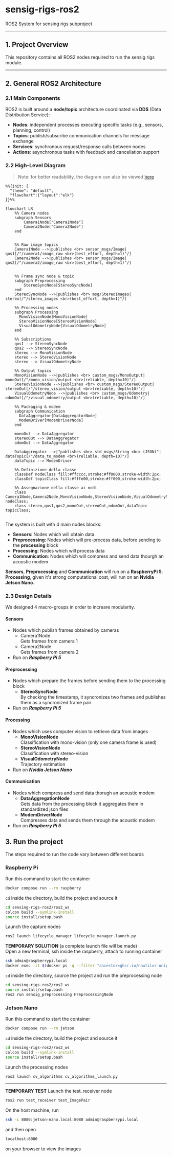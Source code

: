 # sensig-rigs-ros2
ROS2 System for sensing rigs subproject

---

## 1. Project Overview

This repository contains all ROS2 nodes required to run the sensig rigs module.

---

## 2. General ROS2 Architecture

### 2.1 Main Components

ROS2 is built around a **node/topic** architecture coordinated via **DDS** (Data Distribution Service):

- **Nodes**: independent processes executing specific tasks (e.g., sensors, planning, control)
- **Topics**: publish/subscribe communication channels for message exchange
- **Services**: synchronous request/response calls between nodes
- **Actions**: asynchronous tasks with feedback and cancellation support

### 2.2 High-Level Diagram
>Note: for better readability, the diagram can also be viewed [here](https://www.mermaidchart.com/raw/2519ee6e-2415-4bc7-981e-add9a7b19515?theme=light&version=v0.1&format=svg) 
```mermaid
%%{init: {
  "theme": "default",
  "flowchart":{"layout":"elk"}
}}%%

flowchart LR
    %% Camera nodes
    subgraph Sensors
        Camera1Node["Camera1Node"] 
        Camera2Node["Camera2Node"]
    end 
    

    %% Raw image topics
    Camera1Node -->|publishes <br> sensor_msgs/Image| qos1[/"/camera1/image_raw <br>(best_effort, depth=1)"/]
    Camera2Node -->|publishes <br> sensor_msgs/Image| qos2[/"/camera2/image_raw <br>(best_effort, depth=1)"/]


    %% Frame sync node & topic
    subgraph Preprocessing
        StereoSyncNode[StereoSyncNode]
    end
    StereoSyncNode -->|publishes <br> msg/StereoImages| stereo[/"/stereo_images <br>(best_effort, depth=1)"/]

    %% Processing nodes
    subgraph Processing
      MonoVisionNode[MonoVisionNode]
      StereoVisionNode[StereoVisionNode]
      VisualOdometryNode[VisualOdometryNode]
    end

    %% Subscriptions
    qos1 --> StereoSyncNode
    qos2 --> StereoSyncNode
    stereo --> MonoVisionNode
    stereo --> StereoVisionNode
    stereo --> VisualOdometryNode

    %% Output topics
    MonoVisionNode -->|publishes <br> custom_msgs/MonoOutput| monoOut[/"/mono_vision/output <br>(reliable, depth=10)"/]
    StereoVisionNode -->|publishes <br> custom_msgs/StereoOutput| stereoOut[/"/stereo_vision/output <br>(reliable, depth=10)"/]
    VisualOdometryNode -->|publishes <br> custom_msgs/Odometry| odomOut[/"/visual_odometry/output <br>(reliable, depth=10)"/]

    %% Packaging & modem
    subgraph Communication
      DataAggregator[DataAggregatorNode]
      ModemDriver[ModemDriverNode]
    end

    monoOut --> DataAggregator
    stereoOut --> DataAggregator
    odomOut --> DataAggregator

    DataAggregator -->|"publishes <br> std_msgs/String <br> (JSON)"| dataTopic[/"/data_to_modem <br>(reliable, depth=10)"/]
    dataTopic --> ModemDriver

    %% Definizione della classe
    classDef nodeClass fill:#ffcccc,stroke:#ff0000,stroke-width:2px;
    classDef topicClass fill:#fffe00,stroke:#ff000,stroke-width:2px;

    %% Assegnazione della classe ai nodi
    class Camera1Node,Camera2Node,MonoVisionNode,StereoVisionNode,VisualOdometryNode,DataAggregator,ModemDriver,StereoSyncNode nodeClass;
    class stereo,qos1,qos2,monoOut,stereoOut,odomOut,dataTopic topicClass;


```

The system is built with 4 main nodes blocks: 
- **Sensors**: Nodes which will obtain data
- **Preprocessing**: Nodes which will pre-process data, before sending to the **processing** block
- **Processing**: Nodes which will process data
- **Communication**: Nodes which will compress and send data thourgh an acoustic modem

**Sensors**,  **Preprocessing** and **Communication** will run on a **RaspberryPi 5**. <br>
**Processing**, given it's strong computational cost, will run on an **Nvidia Jetson Nano**.

### 2.3 Design Details

We designed 4 macro-groups in order to increare modularity. 

#### Sensors
- Nodes which publish frames obtained by cameras
   - Camera1Node<br>
   Gets frames from camera 1
   - Camera2Node<br>
   Gets frames from camera 2
- Run on ***Raspberry Pi 5***

#### Preprocessing
- Nodes which prepare the frames before sending them to the processing block
   - **StereoSyncNode**<br>
   By checking the timestamp, it syncronizes two frames and publishes them as a syncronized frame pair 
- Run on ***Raspberry Pi 5***


#### Processing
- Nodes which uses computer vision to retrieve data from images
   - **MonoVisionNode**<br>
   Classification with mono-vision (only one camera frame is used)
   - **StereoVisionNode**<br>
   Classification with stereo-vision
   - **VisualOdometryNode**<br>
   Trajectory estimation
- Run on ***Nvidia Jetson Nano***

#### Communication
- Nodes which compress and send data thorugh an acoustic modem
   - **DataAggregationNode**<br>
   Gets data from the processing block it aggregates them in standardized json files
   - **ModemDriverNode**<br>
   Compresses data and sends them through the acoustic modem
- Run on ***Raspberry Pi 5***

## 3. Run the project

The steps required to run the code vary between different boards


### Raspberry Pi

Run this command to start the container
```bash
docker compose run --rm raspberry
```

`cd` inside the directory, build the project and source it
```bash
cd sensing-rigs-ros2/ros2_ws
colcon build --symlink-install
source install/setup.bash
```

Launch the capture nodes
```bash
ros2 launch lifecycle_manager lifecycle_manager.launch.py 
```

**TEMPORARY SOLUTION** (a complete launch file will be made)<br>
Open a new terminal, ssh inside the raspberry, attach to running container
```bash
ssh admin@raspberrypi.local
docker exec -it $(docker ps -q --filter "ancestor=ghcr.io/nautilus-unipd/raspberry-setup:latest" | head -n 1) bash
```
`cd` inside the directory, source the project and run the preprocessing node
```bash
cd sensing-rigs-ros2/ros2_ws
source install/setup.bash
ros2 run sensig_preprocessing PreprocessingNode
```


### Jetson Nano
Run this command to start the container
```bash
docker compose run --rm jetson
```

`cd` inside the directory, build the project and source it
```bash
cd sensing-rigs-ros2/ros2_ws
colcon build --symlink-install
source install/setup.bash
```

Launch the processing nodes
```bash
ros2 launch cv_algorithms cv_algorithms_launch.py
```

---

**TEMPORARY TEST**
Launch the test_receiver node
```bash
ros2 run test_receiver test_ImagePair
```

On the host machine, run
```bash
ssh -L 8080:jetson-nano.local:8080 admin@raspberrypi.local
```
and then open 
```bash
localhost:8080
```
on your browser to view the images


